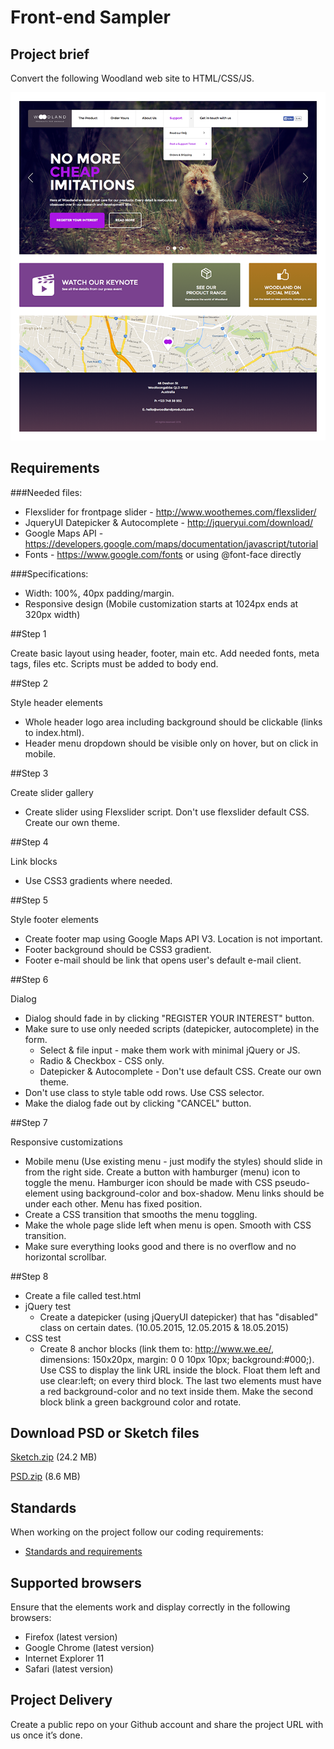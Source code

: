 # Front-end Sampler
## Project brief

Convert the following Woodland web site to HTML/CSS/JS.

![Preview](Preview.png)

## Requirements

###Needed files:
* Flexslider for frontpage slider - http://www.woothemes.com/flexslider/
* JqueryUI Datepicker & Autocomplete - http://jqueryui.com/download/
* Google Maps API - https://developers.google.com/maps/documentation/javascript/tutorial
* Fonts - https://www.google.com/fonts or using @font-face directly

###Specifications:
* Width: 100%, 40px padding/margin.
* Responsive design (Mobile customization starts at 1024px ends at 320px width)

##Step 1

Create basic layout using header, footer, main etc. Add needed fonts, meta tags, files etc. Scripts must be added to body end.

##Step 2

Style header elements

* Whole header logo area including background should be clickable (links to index.html).
* Header menu dropdown should be visible only on hover, but on click in mobile.

##Step 3

Create slider gallery

* Create slider using Flexslider script. Don't use flexslider default CSS. Create our own theme.

##Step 4

Link blocks

* Use CSS3 gradients where needed.

##Step 5

Style footer elements

* Create footer map using Google Maps API V3. Location is not important.
* Footer background should be CSS3 gradient.
* Footer e-mail should be link that opens user's default e-mail client.

##Step 6

Dialog

* Dialog should fade in by clicking "REGISTER YOUR INTEREST" button.
* Make sure to use only needed scripts (datepicker, autocomplete) in the form.
  - Select & file input - make them work with minimal jQuery or JS.
  - Radio & Checkbox - CSS only.
  - Datepicker & Autocomplete - Don't use default CSS. Create our own theme.
* Don't use class to style table odd rows. Use CSS selector.
* Make the dialog fade out by clicking "CANCEL" button.

##Step 7

Responsive customizations

* Mobile menu (Use existing menu - just modify the styles) should slide in from the right side. Create a button with hamburger (menu) icon to toggle the menu. Hamburger icon should be made with CSS pseudo-element using background-color and box-shadow. Menu links should be under each other. Menu has fixed position.
* Create a CSS transition that smooths the menu toggling.
* Make the whole page slide left when menu is open. Smooth with CSS transition.
* Make sure everything looks good and there is no overflow and no horizontal scrollbar.

##Step 8

* Create a file called test.html
* jQuery test
  - Create a datepicker (using jQueryUI datepicker) that has "disabled" class on certain dates. (10.05.2015, 12.05.2015 & 18.05.2015)
* CSS test
  - Create 8 anchor blocks (link them to: http://www.we.ee/, dimensions: 150x20px, margin: 0 0 10px 10px; background:#000;). Use CSS to display the link URL inside the block. Float them left and use clear:left; on every third block. The last two elements must have a red background-color and no text inside them. Make the second block blink a green background color and rotate.

## Download PSD or Sketch files

[Sketch.zip](Sketch.zip?raw=true) (24.2 MB)

[PSD.zip](PSD.zip?raw=true) (8.6 MB)

## Standards

When working on the project follow our coding requirements:
- [Standards and requirements](https://github.com/webexperttln/Front-end_sampler/blob/master/Standards_and_requirements.md)

## Supported browsers

Ensure that the elements work and display correctly in the following browsers:

- Firefox (latest version)
- Google Chrome (latest version)
- Internet Explorer 11
- Safari (latest version)

## Project Delivery
Create a public repo on your Github account and share the project URL with us once it’s done.
